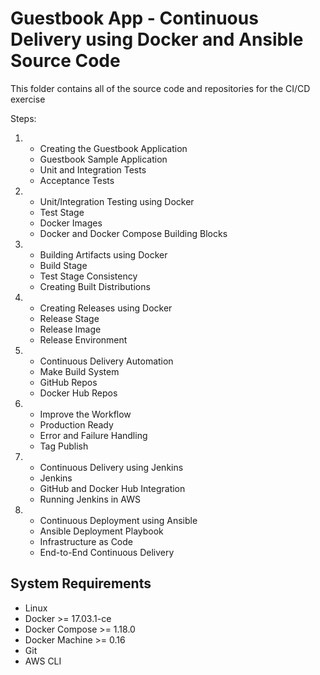 # Guestbook App - Continuous Delivery using Docker and Ansible Source Code

This folder contains all of the source code and repositories for the CI/CD exercise

Steps:
1. - Creating the Guestbook Application
	* Guestbook Sample Application
	* Unit and Integration Tests
	* Acceptance Tests
2. - Unit/Integration Testing using Docker
	* Test Stage
	* Docker Images
	* Docker and Docker Compose Building Blocks
3. - Building Artifacts using Docker
	* Build Stage
	* Test Stage Consistency
	* Creating Built Distributions
4. - Creating Releases using Docker
	* Release Stage
	* Release Image
	* Release Environment
5. - Continuous Delivery Automation
	* Make Build System
	* GitHub Repos
	* Docker Hub Repos
6. - Improve the Workflow
	* Production Ready	
	* Error and Failure Handling
	* Tag Publish
7. - Continuous Delivery using Jenkins
	* Jenkins
	* GitHub and Docker Hub Integration
	* Running Jenkins in AWS
8. - Continuous Deployment using Ansible
	* Ansible Deployment Playbook
	* Infrastructure as Code
	* End-to-End Continuous Delivery
	

## System Requirements

- Linux
- Docker >= 17.03.1-ce
- Docker Compose >= 1.18.0
- Docker Machine >= 0.16
- Git
- AWS CLI